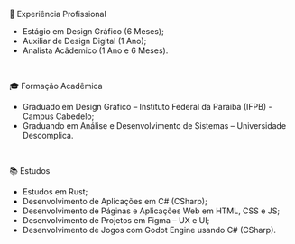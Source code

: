 💼 Experiência Profissional

- Estágio em Design Gráfico (6 Meses);
- Auxiliar de Design Digital (1 Ano);
- Analista Acâdemico (1 Ano e 6 Meses).
<br>

🎓 Formação Acadêmica

- Graduado em Design Gráfico – Instituto Federal da Paraíba (IFPB) - Campus Cabedelo;
- Graduando em Análise e Desenvolvimento de Sistemas – Universidade Descomplica.
<br>

📚 Estudos

- Estudos em Rust;
- Desenvolvimento de Aplicações em C# (CSharp);
- Desenvolvimento de Páginas e Aplicações Web em HTML, CSS e JS;
- Desenvolvimento de Projetos em Figma – UX e UI;
- Desenvolvimento de Jogos com Godot Engine usando C# (CSharp).

<br>
